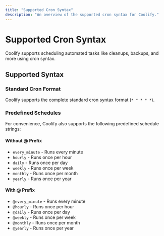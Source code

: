 ```yaml
---
title: "Supported Cron Syntax"
description: "An overview of the supported cron syntax for Coolify."
---
```


# Supported Cron Syntax
Coolify supports scheduling automated tasks like cleanups, backups, and more using cron syntax.

## Supported Syntax

### Standard Cron Format
Coolify supports the complete standard cron syntax format (`* * * * *`).

### Predefined Schedules
For convenience, Coolify also supports the following predefined schedule strings:

#### Without @ Prefix
- `every_minute` - Runs every minute
- `hourly` - Runs once per hour
- `daily` - Runs once per day
- `weekly` - Runs once per week
- `monthly` - Runs once per month
- `yearly` - Runs once per year

#### With @ Prefix
- `@every_minute` - Runs every minute
- `@hourly` - Runs once per hour
- `@daily` - Runs once per day
- `@weekly` - Runs once per week
- `@monthly` - Runs once per month
- `@yearly` - Runs once per year